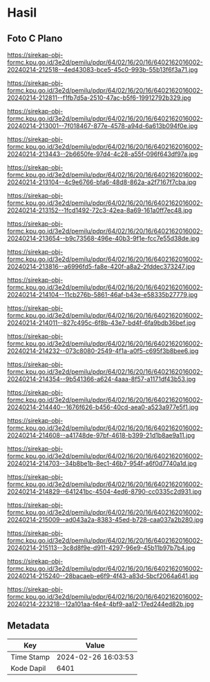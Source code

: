 # Hasil

## Foto C Plano

https://sirekap-obj-formc.kpu.go.id/3e2d/pemilu/pdpr/64/02/16/20/16/6402162016002-20240214-212518--4ed43083-bce5-45c0-993b-55b13f6f3a71.jpg

https://sirekap-obj-formc.kpu.go.id/3e2d/pemilu/pdpr/64/02/16/20/16/6402162016002-20240214-212811--f1fb7d5a-2510-47ac-b5f6-19912792b329.jpg

https://sirekap-obj-formc.kpu.go.id/3e2d/pemilu/pdpr/64/02/16/20/16/6402162016002-20240214-213001--7f018467-877e-4578-a94d-6a613b094f0e.jpg

https://sirekap-obj-formc.kpu.go.id/3e2d/pemilu/pdpr/64/02/16/20/16/6402162016002-20240214-213443--2b6650fe-97d4-4c28-a55f-096f643df97a.jpg

https://sirekap-obj-formc.kpu.go.id/3e2d/pemilu/pdpr/64/02/16/20/16/6402162016002-20240214-213104--4c9e6766-bfa6-48d8-862a-a2f7167f7cba.jpg

https://sirekap-obj-formc.kpu.go.id/3e2d/pemilu/pdpr/64/02/16/20/16/6402162016002-20240214-213152--1fcd1492-72c3-42ea-8a69-161a0ff7ec48.jpg

https://sirekap-obj-formc.kpu.go.id/3e2d/pemilu/pdpr/64/02/16/20/16/6402162016002-20240214-213654--b9c73568-496e-40b3-9f1e-fcc7e55d38de.jpg

https://sirekap-obj-formc.kpu.go.id/3e2d/pemilu/pdpr/64/02/16/20/16/6402162016002-20240214-213816--a6996fd5-fa8e-420f-a8a2-2fddec373247.jpg

https://sirekap-obj-formc.kpu.go.id/3e2d/pemilu/pdpr/64/02/16/20/16/6402162016002-20240214-214104--11cb276b-5861-46af-b43e-e58335b27779.jpg

https://sirekap-obj-formc.kpu.go.id/3e2d/pemilu/pdpr/64/02/16/20/16/6402162016002-20240214-214011--827c495c-6f8b-43e7-bd4f-6fa9bdb36bef.jpg

https://sirekap-obj-formc.kpu.go.id/3e2d/pemilu/pdpr/64/02/16/20/16/6402162016002-20240214-214232--073c8080-2549-4f1a-a0f5-c695f3b8bee6.jpg

https://sirekap-obj-formc.kpu.go.id/3e2d/pemilu/pdpr/64/02/16/20/16/6402162016002-20240214-214354--9b541366-a624-4aaa-8f57-a1171df43b53.jpg

https://sirekap-obj-formc.kpu.go.id/3e2d/pemilu/pdpr/64/02/16/20/16/6402162016002-20240214-214440--1676f626-b456-40cd-aea0-a523a977e5f1.jpg

https://sirekap-obj-formc.kpu.go.id/3e2d/pemilu/pdpr/64/02/16/20/16/6402162016002-20240214-214608--a41748de-97bf-4618-b399-21d1b8ae9a11.jpg

https://sirekap-obj-formc.kpu.go.id/3e2d/pemilu/pdpr/64/02/16/20/16/6402162016002-20240214-214703--34b8be1b-8ec1-46b7-954f-a6f0d7740a1d.jpg

https://sirekap-obj-formc.kpu.go.id/3e2d/pemilu/pdpr/64/02/16/20/16/6402162016002-20240214-214829--641241bc-4504-4ed6-8790-cc0335c2d931.jpg

https://sirekap-obj-formc.kpu.go.id/3e2d/pemilu/pdpr/64/02/16/20/16/6402162016002-20240214-215009--ad043a2a-8383-45ed-b728-caa037a2b280.jpg

https://sirekap-obj-formc.kpu.go.id/3e2d/pemilu/pdpr/64/02/16/20/16/6402162016002-20240214-215113--3c8d8f9e-d911-4297-96e9-45b11b97b7b4.jpg

https://sirekap-obj-formc.kpu.go.id/3e2d/pemilu/pdpr/64/02/16/20/16/6402162016002-20240214-215240--28bacaeb-e6f9-4f43-a83d-5bcf2064a641.jpg

https://sirekap-obj-formc.kpu.go.id/3e2d/pemilu/pdpr/64/02/16/20/16/6402162016002-20240214-223218--12a101aa-f4e4-4bf9-aa12-17ed244ed82b.jpg


## Metadata

| Key        | Value               |
| ---------- | ------------------- |
| Time Stamp | 2024-02-26 16:03:53 |
| Kode Dapil | 6401                |



